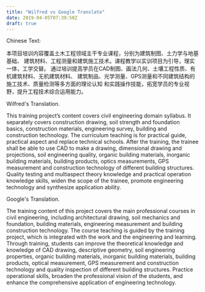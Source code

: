 ```yaml
---
title: "Wilfred vs Google Translate"
date: 2019-04-05T07:39:50Z
draft: true
---
```


Chinese Text:

本项目培训内容覆盖土木工程领域主干专业课程，分别为建筑制图、土力学与地基基础、
建筑材料、工程测量和建筑施工技术。课程教学以实训项目为引导，理实一体，工学交替。
通过培训提高学员在CAD制图、画法几何、土壤工程性质、有机建筑材料、无机建筑材料、
建筑制品、光学测量、GPS测量和不同建筑结构的施工技术、质量检测等多方面的理论认知
和实践操作技能，拓宽学员的专业视野，提升工程技术综合运用能力。

Wilfred's Translation.

This training project’s content covers civil engineering domain syllabus.
It separately covers construction drawing, soil strength and foundation basics,
construction materials, engineering survey, building and construction technology.
The curriculum teaching is for practical guide, practical aspect and replace
technical schools.  After the training, the trainee shall be able to use CAD
to make a drawing, dimensional drawing and projections, soil engineering
quality, organic building materials, inorganic building materials, building
products, optics measurements, GPS measurement and construction technology of
different building structures. Quality testing and multiaspect theory knowledge
and practical operation knowledge skills, widen the scope of the trainee,
promote engineering technology and synthesize application ability.

Google's Translation.

The training content of this project covers the main professional courses in
civil engineering, including architectural drawing, soil mechanics and foundation,
building materials, engineering measurement and building construction technology.
The course teaching is guided by the training project, which is integrated with 
the work and the engineering and learning. Through training, students can
improve the theoretical knowledge and knowledge of CAD drawing, descriptive
geometry, soil engineering properties, organic building materials, inorganic
building materials, building products, optical measurement, GPS measurement and
construction technology and quality inspection of different building structures.
Practice operational skills, broaden the professional vision of the students,
and enhance the comprehensive application of engineering technology.
